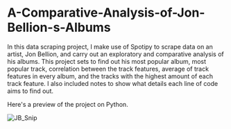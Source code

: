 # A-Comparative-Analysis-of-Jon-Bellion-s-Albums
In this data scraping project, I make use of Spotipy to scrape data on an artist, Jon Bellion, and carry out an exploratory and comparative analysis of his albums. This project sets to find out his most popular album, most popular track, correlation between the track features, average of track features in every album, and the tracks with the highest amount of each track feature. I also included notes to show what details each line of code aims to find out.

Here's a preview of the project on Python.

![JB_Snip](https://github.com/Strano1/A-Comparative-Analysis-of-Jon-Bellion-s-Albums/assets/124494476/827e3b26-e375-4168-8f3c-bbce0ee52c55)

